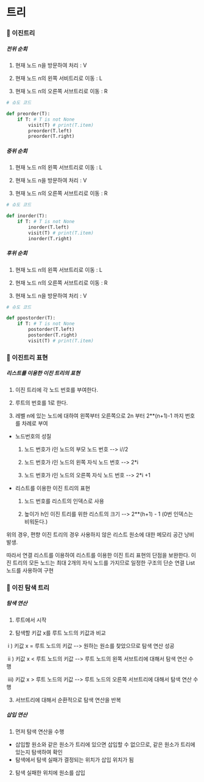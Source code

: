 # 트리

### 📌 이진트리

##### 전위 순회

1) 현재 노드 n을 방문하여 처리 : V

2) 현재 노드 n의 왼쪽 서비트리로 이동 : L

3) 현재 노드 n의 오른쪽 서브트리로 이동 : R

```python
# 슈도 코드

def preorder(T):
    if T: # T is not None
        visit(T) # print(T.item)
        preorder(T.left)
        preorder(T.right)
```



 ##### 중위 순회

1) 현재 노드 n의 왼쪽 서브트리로 이동 : L

2) 현재 노드 n을 방문하여 처리 : V

3) 현재 노드 n의 오른쪽 서브트리로 이동 : R

```python
# 슈도 코드

def inorder(T):
    if T: # T is not None
        inorder(T.left)
        visit(T) # print(T.item)
        inorder(T.right)
```



##### 후위 순회

1) 현재 노드 n의 왼쪽 서브트리로 이동 : L

2) 현재 노드 n의 오른쪽 서브트리로 이동 : R

3) 현재 노드 n을 방문하여 처리 : V

```python
# 슈도 코드

def ppostorder(T):
    if T: # T is not None
        postorder(T.left)
        postorder(T.right)
        visit(T) # print(T.item)        
```





### 📌 이진트리 표현

##### 리스트를 이용한 이진 트리의 표현

1) 이진 트리에 각 노드 번호를 부여한다.

2) 루트의 번호를 1로 한다.

3) 레벨 n에 있는 노드에 대하여 왼쪽부터 오른쪽으로 2n 부터 2**(n+1)-1 까지 번호를 차례로 부여

- 노드번호의 성질

  1) 노드 번호가 i인 노드의 부모 노드 번호 --> i//2

  2) 노드 번호가 i인 노드의 왼쪽 자식 노드 번호 --> 2*i

  3) 노드 번호가 i인 노드의 오른쪽 자식 노드 번호 --> 2*i +1

- 리스트를 이용한 이진 트리의 표현

  1) 노드 번호를 리스트의 인덱스로 사용

  2) 높이가 h인 이진 트리를 위한 리스트의 크기 --> 2**(h+1) - 1 (0번 인덱스는 비워둔다.)

  

위의 경우, 편향 이진 트리의 경우 사용하지 않은 리스트 원소에 대한 메모리 공간 낭비 발생.

따라서 연결 리스트를 이용하여 리스트를 이용한 이진 트리 표현의 단점을 보완한다. 이진 트리의 모든 노드는 최대 2개의 자식 노드를 가지므로 일정한 구조의 단순 연결 List 노드를 사용하여 구현





### 📌 이진 탐색 트리

##### 탐색 연산

1) 루트에서 시작

2) 탐색할 키값 x를 루트 노드의 키값과 비교

​	i ) 키값 x = 루트 노드의 키값 --> 원하는 원소를 찾았으므로 탐색 연산 성공

​	ii ) 키값 x < 루트 노드의 키값 --> 루트 노드의 왼쪽 서브트리에 대해서 탐색 연산 수행

​	iii) 키값 x > 루트 노드의 키값 --> 루트 노드의 오른쪽 서브트리에 대해서 탐색 연산 수행

3) 서브트리에 대해서 순환적으로 탐색 연산을 반복



##### 삽입 연산

1) 먼저 탐색 연산을 수행

 - 삽입할 원소와 같은 원소가 트리에 있으면 삽입할 수 없으므로, 같은 원소가 트리에 있는지 탐색하여 확인
 - 탐색에서 탐색 실패가 결정되는 위치가 삽입 위치가 됨

2) 탐색 실패한 위치에 원소를 삽입

